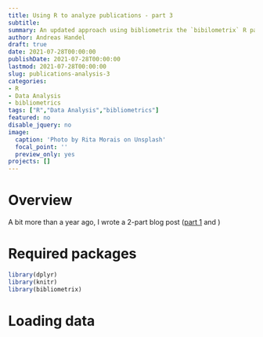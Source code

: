 ```yaml
---
title: Using R to analyze publications - part 3
subtitle: 
summary: An updated approach using bibliometrix the `bibilometrix` R package. 
author: Andreas Handel
draft: true
date: 2021-07-28T00:00:00
publishDate: 2021-07-28T00:00:00
lastmod: 2021-07-28T00:00:00
slug: publications-analysis-3
categories: 
- R
- Data Analysis
- bibliometrics
tags: ["R","Data Analysis","bibliometrics"]
featured: no
disable_jquery: no
image:
  caption: 'Photo by Rita Morais on Unsplash'
  focal_point: ''
  preview_only: yes
projects: []
---
```


# Overview

A bit more than a year ago, I wrote a 2-part blog post  ([part 1](/posts/publications-analysis-1/) and )


# Required packages


```r
library(dplyr)
library(knitr)
library(bibliometrix)
```

# Loading data







